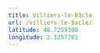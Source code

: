 ```yaml
---
title: Villiers-le-Bâcle
url: /villiers-le-bacle/
latitude: 48.7259308
longitude: 2.1257761
---
```


